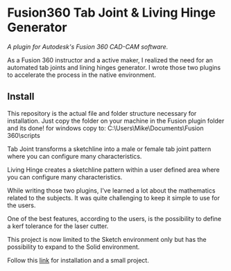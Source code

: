# Fusion360 Tab Joint & Living Hinge Generator 

*A plugin for Autodesk's Fusion 360 CAD-CAM software.*

As a Fusion 360 instructor and a active maker, I realized the need for an automated tab joints and lining hinges generator. I wrote those two plugins to accelerate the process in the native environment.

## Install

This repository is the actual file and folder structure necessary for installation. Just copy the folder on your machine in the Fusion plugin folder and its done! 
for windows copy to:
    C:\Users\Mike\Documents\Fusion 360\scripts

Tab Joint transforms a sketchline into a male or female tab joint pattern where you can configure many characteristics.

Living Hinge creates a sketchline pattern within a user defined area where you can configure many characteristics.

While writing those two plugins, I've learned a lot about the mathematics related to the subjects. It was quite challenging to keep it simple to use for the users.

One of the best features, according to the users, is the possibility to define a kerf tolerance for the laser cutter.

This project is now limited to the Sketch environment only but has the possibility to expand to the Solid environment.

Follow this [link](https://blogs.discovery.edu.hk/aap/tabs-and-living-hinge-plugin/) for installation and a small project. 


